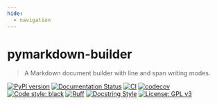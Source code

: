 ```yaml
---
hide:
  - navigation
---
```


# pymarkdown-builder

> A Markdown document builder with line and span writing modes.

[![PyPI version](https://badge.fury.io/py/pymarkdown-builder.svg)](https://badge.fury.io/py/pymarkdown-builder)
[![Documentation Status](https://readthedocs.org/projects/pymarkdown-builder/badge/?version=latest)](https://pymarkdown-builder.readthedocs.io/en/latest/?badge=latest)
[![CI](https://github.com/demetrius-mp/pymarkdown-builder/actions/workflows/pipeline.yaml/badge.svg)](https://github.com/demetrius-mp/pymarkdown-builder/actions/workflows/pipeline.yaml)
[![codecov](https://codecov.io/gh/demetrius-mp/pymarkdown-builder/branch/main/graph/badge.svg?token=PXK3OH6R8Q)](https://codecov.io/gh/demetrius-mp/pymarkdown-builder)
[![Code style: black](https://img.shields.io/badge/code%20style-black-000000.svg)](https://github.com/psf/black)
[![Ruff](https://img.shields.io/endpoint?url=https://raw.githubusercontent.com/charliermarsh/ruff/main/assets/badge/v0.json)](https://github.com/charliermarsh/ruff)
[![Docstring Style](https://img.shields.io/badge/%20style-google-3666d6.svg)](https://google.github.io/styleguide/pyguide.html#s3.8-comments-and-docstrings)
[![License: GPL v3](https://img.shields.io/badge/License-GPLv3-blue.svg)](https://www.gnu.org/licenses/gpl-3.0)